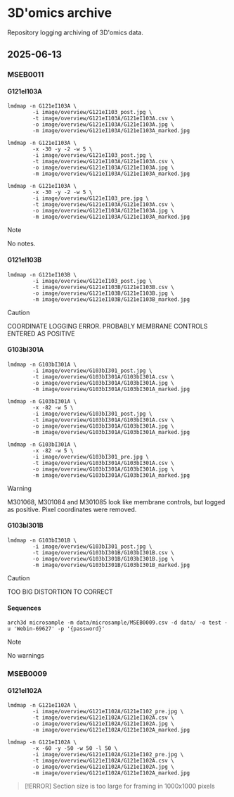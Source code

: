 # 3D'omics archive
Repository logging archiving of 3D'omics data.

## 2025-06-13

### MSEB0011

#### G121eI103A

```{sh}
lmdmap -n G121eI103A \
        -i image/overview/G121eI103_post.jpg \
        -t image/overview/G121eI103A/G121eI103A.csv \
        -o image/overview/G121eI103A/G121eI103A.jpg \
        -m image/overview/G121eI103A/G121eI103A_marked.jpg

lmdmap -n G121eI103A \
        -x -30 -y -2 -w 5 \
        -i image/overview/G121eI103_post.jpg \
        -t image/overview/G121eI103A/G121eI103A.csv \
        -o image/overview/G121eI103A/G121eI103A.jpg \
        -m image/overview/G121eI103A/G121eI103A_marked.jpg

lmdmap -n G121eI103A \
        -x -30 -y -2 -w 5 \
        -i image/overview/G121eI103_pre.jpg \
        -t image/overview/G121eI103A/G121eI103A.csv \
        -o image/overview/G121eI103A/G121eI103A.jpg \
        -m image/overview/G121eI103A/G121eI103A_marked.jpg
```

> [!NOTE]
> No notes.

#### G121eI103B

```{sh}
lmdmap -n G121eI103B \
        -i image/overview/G121eI103_post.jpg \
        -t image/overview/G121eI103B/G121eI103B.csv \
        -o image/overview/G121eI103B/G121eI103B.jpg \
        -m image/overview/G121eI103B/G121eI103B_marked.jpg
```

> [!CAUTION]
> COORDINATE LOGGING ERROR. PROBABLY MEMBRANE CONTROLS ENTERED AS POSITIVE

#### G103bI301A

```{sh}
lmdmap -n G103bI301A \
        -i image/overview/G103bI301_post.jpg \
        -t image/overview/G103bI301A/G103bI301A.csv \
        -o image/overview/G103bI301A/G103bI301A.jpg \
        -m image/overview/G103bI301A/G103bI301A_marked.jpg

lmdmap -n G103bI301A \
        -x -82 -w 5 \
        -i image/overview/G103bI301_post.jpg \
        -t image/overview/G103bI301A/G103bI301A.csv \
        -o image/overview/G103bI301A/G103bI301A.jpg \
        -m image/overview/G103bI301A/G103bI301A_marked.jpg

lmdmap -n G103bI301A \
        -x -82 -w 5 \
        -i image/overview/G103bI301_pre.jpg \
        -t image/overview/G103bI301A/G103bI301A.csv \
        -o image/overview/G103bI301A/G103bI301A.jpg \
        -m image/overview/G103bI301A/G103bI301A_marked.jpg
```
> [!WARNING]
> M301068, M301084 and M301085 look like membrane controls, but logged as positive. Pixel coordinates were removed.

#### G103bI301B

```{sh}
lmdmap -n G103bI301B \
        -i image/overview/G103bI301_post.jpg \
        -t image/overview/G103bI301B/G103bI301B.csv \
        -o image/overview/G103bI301B/G103bI301B.jpg \
        -m image/overview/G103bI301B/G103bI301B_marked.jpg
```

> [!CAUTION]
> TOO BIG DISTORTION TO CORRECT

#### Sequences

```{sh}
arch3d microsample -m data/microsample/MSEB0009.csv -d data/ -o test -u 'Webin-69627' -p '{password}'
```

> [!NOTE]
> No warnings

### MSEB0009

#### G121eI102A

```{sh}
lmdmap -n G121eI102A \
        -i image/overview/G121eI102A/G121eI102_pre.jpg \
        -t image/overview/G121eI102A/G121eI102A.csv \
        -o image/overview/G121eI102A/G121eI102A.jpg \
        -m image/overview/G121eI102A/G121eI102A_marked.jpg

lmdmap -n G121eI102A \
        -x -60 -y -50 -w 50 -l 50 \
        -i image/overview/G121eI102A/G121eI102_pre.jpg \
        -t image/overview/G121eI102A/G121eI102A.csv \
        -o image/overview/G121eI102A/G121eI102A.jpg \
        -m image/overview/G121eI102A/G121eI102A_marked.jpg
```

> [!ERROR]
> Section size is too large for framing in 1000x1000 pixels




